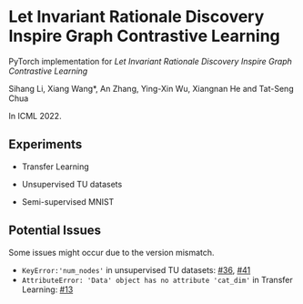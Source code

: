 # Let Invariant Rationale Discovery Inspire Graph Contrastive Learning

PyTorch implementation for *Let Invariant Rationale Discovery Inspire Graph Contrastive Learning*

Sihang Li, Xiang Wang*, An Zhang, Ying-Xin Wu, Xiangnan He and Tat-Seng Chua

In ICML 2022.

## Experiments

* Transfer Learning

* Unsupervised TU datasets

* Semi-supervised MNIST



## Potential Issues

Some issues might occur due to the version mismatch.

* ```KeyError:'num_nodes'``` in unsupervised TU datasets: [#36](https://github.com/Shen-Lab/GraphCL/issues/36), [#41](https://github.com/Shen-Lab/GraphCL/issues/41)
* ```AttributeError: 'Data' object has no attribute 'cat_dim'``` in Transfer Learning: [#13](https://github.com/Shen-Lab/GraphCL/issues/13)

